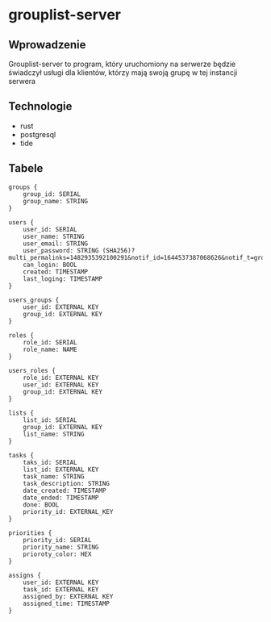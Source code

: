 # grouplist-server

## Wprowadzenie

Grouplist-server to program, który uruchomiony na serwerze będzie świadczył usługi dla klientów, którzy mają swoją grupę w tej instancji serwera

## Technologie

- rust
- postgresql
- tide

## Tabele
```
groups {
    group_id: SERIAL
    group_name: STRING
}

users {
    user_id: SERIAL
    user_name: STRING
    user_email: STRING
    user_password: STRING (SHA256)?multi_permalinks=1482935392100291&notif_id=1644537387068626&notif_t=group_highlights&ref=notif
    can_login: BOOL
    created: TIMESTAMP
    last_loging: TIMESTAMP
}

users_groups {
    user_id: EXTERNAL KEY
    group_id: EXTERNAL KEY
}

roles {
    role_id: SERIAL
    role_name: NAME
}

users_roles {
    role_id: EXTERNAL KEY
    user_id: EXTERNAL KEY
    group_id: EXTERNAL KEY
}

lists {
    list_id: SERIAL
    group_id: EXTERNAL KEY
    list_name: STRING
}

tasks {
    taks_id: SERIAL
    list_id: EXTERNAL KEY
    task_name: STRING
    task_description: STRING
    date_created: TIMESTAMP
    date_ended: TIMESTAMP
    done: BOOL
    priority_id: EXTERNAL_KEY
}

priorities {
    priority_id: SERIAL
    priority_name: STRING
    prioroty_color: HEX
}

assigns {
    user_id: EXTERNAL KEY
    task_id: EXTERNAL KEY
    assigned_by: EXTERNAL KEY
    assigned_time: TIMESTAMP
}


```
